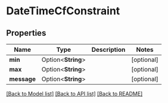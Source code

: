 # DateTimeCfConstraint

## Properties

Name | Type | Description | Notes
------------ | ------------- | ------------- | -------------
**min** | Option<**String**> |  | [optional]
**max** | Option<**String**> |  | [optional]
**message** | Option<**String**> |  | [optional]

[[Back to Model list]](../README.md#documentation-for-models) [[Back to API list]](../README.md#documentation-for-api-endpoints) [[Back to README]](../README.md)


